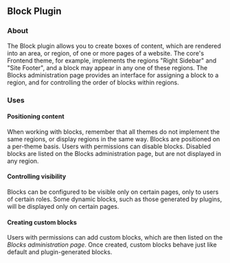 Block Plugin
------------

### About

The Block plugin allows you to create boxes of content, which are rendered into
an area, or region, of one or more pages of a website. The core's Frontend theme,
for example, implements the regions "Right Sidebar" and "Site Footer", and a block
may appear in any one of these regions. The Blocks administration page provides
an interface for assigning a block to a region, and for controlling the order of
blocks within regions.


### Uses

#### Positioning content

When working with blocks, remember that all themes do not implement the same
regions, or display regions in the same way. Blocks are positioned on a per-theme
basis. Users with permissions can disable blocks. Disabled blocks are listed on
the Blocks administration page, but are not displayed in any region.


#### Controlling visibility

Blocks can be configured to be visible only on certain pages, only to users of
certain roles. Some dynamic blocks, such as those generated by plugins, will be
displayed only on certain pages.


#### Creating custom blocks

Users with permissions can add custom blocks, which are then listed on the
_Blocks administration page_. Once created, custom blocks behave just like default
and plugin-generated blocks.